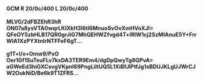 #### GCM R 20/0c/400 L 20/0c/400
**MLVG/2dFBZEhR3hR**<br/>**ON07a8ysVTA0wqrLKlXkH3l6tl6MnuoSvOvXmHVoXJI=**<br/>**QFeOY5zbHLB17QR0grJiG7MhQEHWZfvgd4T+lRIW1cj2SzMIAnuE5Y+FrrWIA1XzPYXtnIrNTFFeF6gT...**<br/><br/>
**g1T+l/x+Omw9/PxO**<br/>**Oer1Gf1SuTeuFLv7kxDA3TER9Em4/dgDpQwyTg8QPvA=**<br/>**aGWeEd3hiGXCsvgVKpnl69PngLiItUQ5L1XiBfJlPtfJg1sBDUJKLgUJWrCJW2OukNiD/Be6k9T1ZFRS...**